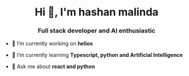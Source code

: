 <h1 align="center">Hi 👋, I'm hashan malinda</h1>
<h3 align="center">Full stack developer and AI enthusiastic</h3>

- 🔭 I’m currently working on **helios**

- 🌱 I’m currently learning **Typescript, python and Artificial Intelligence**

- 💬 Ask me about **react and python**

<p align="left">
</p>

<!--
<p><img src="https://github-readme-stats.vercel.app/api/top-langs?username=hashan789&show_icons=true&locale=en&layout=compact" alt="hashan789"/></p>

<!---<p>&nbsp;<img align="center" src="https://github-readme-stats.vercel.app/api?username=hashan789&show_icons=true&locale=en" alt="hashan789" /></p>--->

<!---<p><img align="center" src="https://github-readme-streak-stats.herokuapp.com/?user=hashan789&" alt="hashan789" /></p>-->
